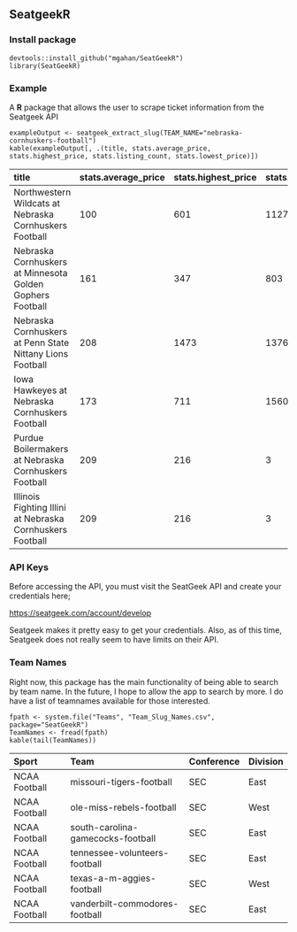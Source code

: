 SeatgeekR
---------

### Install package

    devtools::install_github("mgahan/SeatGeekR")
    library(SeatGeekR)

### Example

A **R** package that allows the user to scrape ticket information from
the Seatgeek API

    exampleOutput <- seatgeek_extract_slug(TEAM_NAME="nebraska-cornhuskers-football")
    kable(exampleOutput[, .(title, stats.average_price, stats.highest_price, stats.listing_count, stats.lowest_price)])

<table>
<thead>
<tr class="header">
<th align="left">title</th>
<th align="left">stats.average_price</th>
<th align="left">stats.highest_price</th>
<th align="left">stats.listing_count</th>
<th align="left">stats.lowest_price</th>
</tr>
</thead>
<tbody>
<tr class="odd">
<td align="left">Northwestern Wildcats at Nebraska Cornhuskers Football</td>
<td align="left">100</td>
<td align="left">601</td>
<td align="left">1127</td>
<td align="left">32</td>
</tr>
<tr class="even">
<td align="left">Nebraska Cornhuskers at Minnesota Golden Gophers Football</td>
<td align="left">161</td>
<td align="left">347</td>
<td align="left">803</td>
<td align="left">90</td>
</tr>
<tr class="odd">
<td align="left">Nebraska Cornhuskers at Penn State Nittany Lions Football</td>
<td align="left">208</td>
<td align="left">1473</td>
<td align="left">1376</td>
<td align="left">98</td>
</tr>
<tr class="even">
<td align="left">Iowa Hawkeyes at Nebraska Cornhuskers Football</td>
<td align="left">173</td>
<td align="left">711</td>
<td align="left">1560</td>
<td align="left">65</td>
</tr>
<tr class="odd">
<td align="left">Purdue Boilermakers at Nebraska Cornhuskers Football</td>
<td align="left">209</td>
<td align="left">216</td>
<td align="left">3</td>
<td align="left">204</td>
</tr>
<tr class="even">
<td align="left">Illinois Fighting Illini at Nebraska Cornhuskers Football</td>
<td align="left">209</td>
<td align="left">216</td>
<td align="left">3</td>
<td align="left">204</td>
</tr>
</tbody>
</table>

### API Keys

Before accessing the API, you must visit the SeatGeek API and create
your credentials here;

<https://seatgeek.com/account/develop>

Seatgeek makes it pretty easy to get your credentials. Also, as of this
time, Seatgeek does not really seem to have limits on their API.

### Team Names

Right now, this package has the main functionality of being able to
search by team name. In the future, I hope to allow the app to search by
more. I do have a list of teamnames available for those interested.

    fpath <- system.file("Teams", "Team_Slug_Names.csv", package="SeatGeekR")
    TeamNames <- fread(fpath)
    kable(tail(TeamNames))

<table>
<thead>
<tr class="header">
<th align="left">Sport</th>
<th align="left">Team</th>
<th align="left">Conference</th>
<th align="left">Division</th>
</tr>
</thead>
<tbody>
<tr class="odd">
<td align="left">NCAA Football</td>
<td align="left">missouri-tigers-football</td>
<td align="left">SEC</td>
<td align="left">East</td>
</tr>
<tr class="even">
<td align="left">NCAA Football</td>
<td align="left">ole-miss-rebels-football</td>
<td align="left">SEC</td>
<td align="left">West</td>
</tr>
<tr class="odd">
<td align="left">NCAA Football</td>
<td align="left">south-carolina-gamecocks-football</td>
<td align="left">SEC</td>
<td align="left">East</td>
</tr>
<tr class="even">
<td align="left">NCAA Football</td>
<td align="left">tennessee-volunteers-football</td>
<td align="left">SEC</td>
<td align="left">East</td>
</tr>
<tr class="odd">
<td align="left">NCAA Football</td>
<td align="left">texas-a-m-aggies-football</td>
<td align="left">SEC</td>
<td align="left">West</td>
</tr>
<tr class="even">
<td align="left">NCAA Football</td>
<td align="left">vanderbilt-commodores-football</td>
<td align="left">SEC</td>
<td align="left">East</td>
</tr>
</tbody>
</table>
